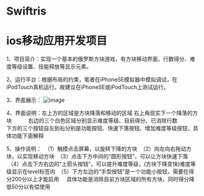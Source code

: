 # Swiftris
# ios移动应用开发项目

1、项目简介：实现一个基本的俄罗斯方块游戏，有方块移动界面、行数得分、难度等级设置、技能释放等显示元素。

2、运行平台：根据布局的约束，笔者在iPhoneSE模拟器中模拟调试，在iPodTouch真机运行。故建议在iPhoneSE或iPodTouch上测试运行。

3、界面展示：
![image](https://github.com/HAO970422/Swiftris/screenshots/IMG_0005.PNG)

4、界面说明：左上方的区域是方块降落和移动的区域
           右上角现实下一个降落的方块
           右边的三个白色区域分别显示难度等级、目前得分、已消除行数
           下方的三个按钮自左到右分别是功能按钮、快速下落按钮、增加难度等级按钮，具体功能下面解释

5、操作说明：
  （1）触摸点击屏幕，以旋转下降的方块
  （2）向左向右拖动方块，以实现移动方块
  （3）点击下方中间的“圆形按钮”，可以让方块快速下落
  （4）点击下方右边的“上箭头按钮”，可以提升难度等级，(方块下降变快)难度等级显示在level标签内
  （5）下方左边的“手型按钮”是一个功能小按钮，需要在得分200分以上才能启用
      具体功能是消除目前方块区域的所有方块，同时得分降低50分以有偿使用
   
